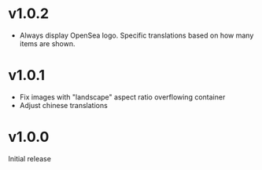 # v1.0.2

- Always display OpenSea logo. Specific translations based on how many items are shown.

# v1.0.1

- Fix images with "landscape" aspect ratio overflowing container
- Adjust chinese translations

# v1.0.0

Initial release
